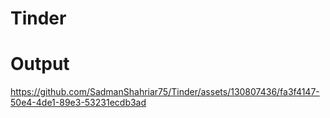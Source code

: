 # Tinder
# Output






https://github.com/SadmanShahriar75/Tinder/assets/130807436/fa3f4147-50e4-4de1-89e3-53231ecdb3ad


